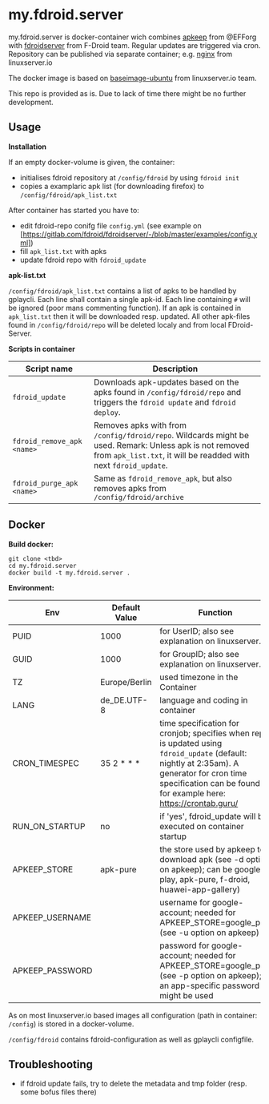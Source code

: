 my.fdroid.server
================

my.fdroid.server is docker-container wich combines [apkeep](https://github.com/EFForg/apkeep.git) from @EFForg with [fdroidserver](https://gitlab.com/fdroid/fdroidserver) from F-Droid team.
Regular updates are triggered via cron. Repository can be published via separate container; e.g. [nginx](https://github.com/linuxserver/docker-nginx.git) from linuxserver.io

The docker image is based on [baseimage-ubuntu](https://github.com/linuxserver/docker-baseimage-ubuntu.git)  from linuxserver.io team.

This repo is provided as is. Due to lack of time there might be no further development.

Usage
-----

**Installation**

If an empty docker-volume is given, the container:
* initialises fdroid repository at `/config/fdroid` by using `fdroid init`
* copies a examplaric apk list (for downloading firefox) to `/config/fdroid/apk_list.txt`

After container has started you have to:
* edit fdroid-repo conifg file `config.yml` (see example on [https://gitlab.com/fdroid/fdroidserver/-/blob/master/examples/config.yml])
* fill `apk_list.txt` with apks
* update fdroid repo with `fdroid_update`

**apk-list.txt**

`/config/fdroid/apk_list.txt` contains a list of apks to be handled by gplaycli. Each line shall contain a single apk-id. Each line containing `#` will be ignored (poor mans commenting function).
If an apk is contained in `apk_list.txt` then it will be downloaded resp. updated. All other apk-files found in `/config/fdroid/repo` will be deleted localy and from local FDroid-Server.

**Scripts in container**

| Script name                 | Description |
| ---                         | ----        |
| `fdroid_update`             | Downloads apk-updates based on the apks found in `/config/fdroid/repo` and  triggers the `fdroid update` and `fdroid deploy`. |
| `fdroid_remove_apk <name>`  | Removes apks with <name> from `/config/fdroid/repo`. Wildcards might be used. Remark: Unless apk is not removed from `apk_list.txt`, it will be readded with next `fdroid_update`. |
| `fdroid_purge_apk <name>`   | Same as `fdroid_remove_apk`, but also removes apks from `/config/fdroid/archive`|



Docker
------

**Build docker:**

````
git clone <tbd>
cd my.fdroid.server
docker build -t my.fdroid.server .
````

**Environment:**


| Env                 | Default Value       | Function        |
| -----------------   | --------------      | --------------- |
| PUID                | 1000                | for UserID; also see explanation on linuxserver.io| 
| GUID                | 1000                | for GroupID; also see explanation on linuxserver.io| 
| TZ                  | Europe/Berlin       | used timezone in the Container |
| LANG                | de_DE.UTF-8         | language and coding in container |
| CRON_TIMESPEC       | 35 2 * * *          | time specification for cronjob; specifies when repo is updated using `fdroid_update` (default: nightly at 2:35am). A generator for cron time specification can be found for example here: https://crontab.guru/| 
| RUN_ON_STARTUP      | no                  | if 'yes', fdroid_update will be executed on container startup
| APKEEP_STORE        | apk-pure            | the store used by apkeep to download apk (see -d option on apkeep); can be google-play, apk-pure, f-droid, huawei-app-gallery)
| APKEEP_USERNAME     |                     | username for google-account; needed for APKEEP_STORE=google_play (see -u option on apkeep)
| APKEEP_PASSWORD     |                     | password for google-account; needed for APKEEP_STORE=google_play (see -p option on apkeep); an app-specific password might be used


As on most linuxserver.io based images all configuration (path in container: `/config`) is stored in a docker-volume. 

`/config/fdroid` contains fdroid-configuration as well as gplaycli configfile.

Troubleshooting
------

* if fdroid update fails, try to delete the metadata and tmp folder (resp. some bofus files there)
